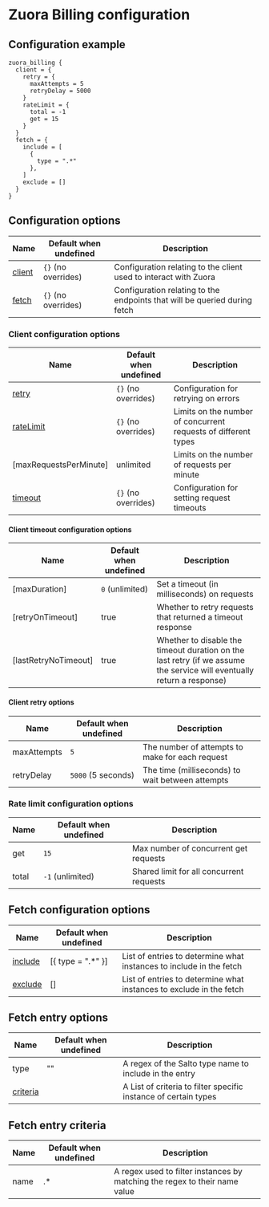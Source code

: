 # Zuora Billing configuration

## Configuration example

```hcl
zuora_billing {
  client = {
    retry = {
      maxAttempts = 5
      retryDelay = 5000
    }
    rateLimit = {
      total = -1
      get = 15
    }
  }
  fetch = {
    include = [
      {
        type = ".*"
      },
    ]
    exclude = []
  }
}
```

## Configuration options

| Name                                    | Default when undefined | Description                                                               |
| --------------------------------------- | ---------------------- | ------------------------------------------------------------------------- |
| [client](#client-configuration-options) | `{}` (no overrides)    | Configuration relating to the client used to interact with Zuora          |
| [fetch](#fetch-configuration-options)   | `{}` (no overrides)    | Configuration relating to the endpoints that will be queried during fetch |

### Client configuration options

| Name                                             | Default when undefined | Description                                                    |
| ------------------------------------------------ | ---------------------- | -------------------------------------------------------------- |
| [retry](#retry-configuration-options)            | `{}` (no overrides)    | Configuration for retrying on errors                           |
| [rateLimit](#rate-limit-configuration-options)   | `{}` (no overrides)    | Limits on the number of concurrent requests of different types |
| [maxRequestsPerMinute]                           | unlimited              | Limits on the number of requests per minute                    |
| [timeout](#client-timeout-configuration-options) | `{}` (no overrides)    | Configuration for setting request timeouts                     |

#### Client timeout configuration options

| Name                 | Default when undefined | Description                                                                                                            |
| -------------------- | ---------------------- | ---------------------------------------------------------------------------------------------------------------------- |
| [maxDuration]        | `0` (unlimited)        | Set a timeout (in milliseconds) on requests                                                                            |
| [retryOnTimeout]     | true                   | Whether to retry requests that returned a timeout response                                                             |
| [lastRetryNoTimeout] | true                   | Whether to disable the timeout duration on the last retry (if we assume the service will eventually return a response) |

#### Client retry options

| Name        | Default when undefined | Description                                      |
| ----------- | ---------------------- | ------------------------------------------------ |
| maxAttempts | `5`                    | The number of attempts to make for each request  |
| retryDelay  | `5000` (5 seconds)     | The time (milliseconds) to wait between attempts |

### Rate limit configuration options

| Name  | Default when undefined | Description                              |
| ----- | ---------------------- | ---------------------------------------- |
| get   | `15`                   | Max number of concurrent get requests    |
| total | `-1` (unlimited)       | Shared limit for all concurrent requests |

## Fetch configuration options

| Name                            | Default when undefined | Description                                                         |
| ------------------------------- | ---------------------- | ------------------------------------------------------------------- |
| [include](#fetch-entry-options) | [{ type = ".*" }]      | List of entries to determine what instances to include in the fetch |
| [exclude](#fetch-entry-options) | []                     | List of entries to determine what instances to exclude in the fetch |

## Fetch entry options

| Name                              | Default when undefined | Description                                                     |
| --------------------------------- | ---------------------- | --------------------------------------------------------------- |
| type                              | ""                     | A regex of the Salto type name to include in the entry          |
| [criteria](#fetch-entry-criteria) |                        | A List of criteria to filter specific instance of certain types |

## Fetch entry criteria

| Name | Default when undefined | Description                                                                |
| ---- | ---------------------- | -------------------------------------------------------------------------- |
| name | .\*                    | A regex used to filter instances by matching the regex to their name value |
